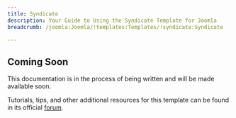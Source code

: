 ```yaml
---
title: Syndicate
description: Your Guide to Using the Syndicate Template for Joomla
breadcrumb: /joomla:Joomla/!templates:Templates/!syndicate:Syndicate

---
```


Coming Soon
-----

This documentation is in the process of being written and will be made available soon. 

Tutorials, tips, and other additional resources for this template can be found in its official [forum][forum].

[forum]: http://www.rockettheme.com/forum/joomla-template-syndicate/